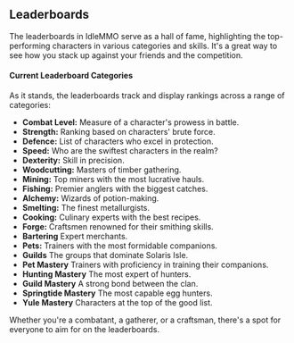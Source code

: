 ## Leaderboards

The leaderboards in IdleMMO serve as a hall of fame, highlighting the top-performing characters in various categories and skills. It's a great way to see how you stack up against your friends and the competition.

#### Current Leaderboard Categories

As it stands, the leaderboards track and display rankings across a range of categories:

- **Combat Level:** Measure of a character's prowess in battle.
- **Strength:** Ranking based on characters' brute force.
- **Defence:** List of characters who excel in protection.
- **Speed:** Who are the swiftest characters in the realm?
- **Dexterity:** Skill in precision.
- **Woodcutting:** Masters of timber gathering.
- **Mining:** Top miners with the most lucrative hauls.
- **Fishing:** Premier anglers with the biggest catches.
- **Alchemy:** Wizards of potion-making.
- **Smelting:** The finest metallurgists.
- **Cooking:** Culinary experts with the best recipes.
- **Forge:** Craftsmen renowned for their smithing skills.
- **Bartering** Expert merchants.
- **Pets:** Trainers with the most formidable companions.
- **Guilds** The groups that dominate Solaris Isle.
- **Pet Mastery** Trainers with proficiency in training their companions.
- **Hunting Mastery** The most expert of hunters.
- **Guild Mastery** A strong bond between the clan.
- **Springtide Mastery** The most capable egg hunters.
- **Yule Mastery** Characters at the top of the good list. 

Whether you're a combatant, a gatherer, or a craftsman, there's a spot for everyone to aim for on the leaderboards.
